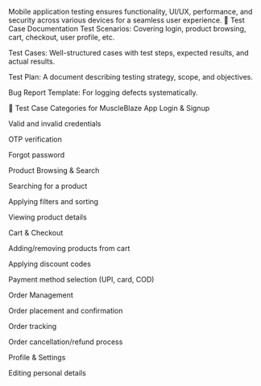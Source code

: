
Mobile application testing ensures functionality, UI/UX, performance, and security across various devices for a seamless user experience.
📌 Test Case Documentation
Test Scenarios: Covering login, product browsing, cart, checkout, user profile, etc.

Test Cases: Well-structured cases with test steps, expected results, and actual results.

Test Plan: A document describing testing strategy, scope, and objectives.

Bug Report Template: For logging defects systematically.

📌 Test Case Categories for MuscleBlaze App
Login & Signup

Valid and invalid credentials

OTP verification

Forgot password

Product Browsing & Search

Searching for a product

Applying filters and sorting

Viewing product details

Cart & Checkout

Adding/removing products from cart

Applying discount codes

Payment method selection (UPI, card, COD)

Order Management

Order placement and confirmation

Order tracking

Order cancellation/refund process

Profile & Settings

Editing personal details

